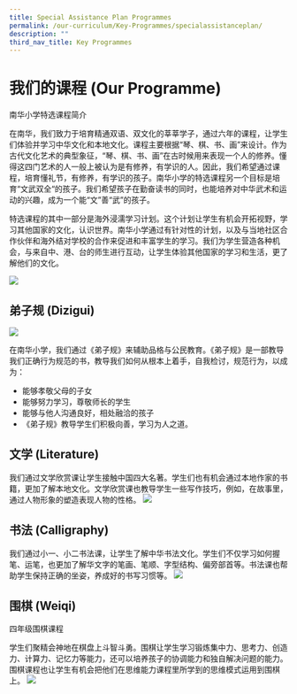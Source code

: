 ```yaml
---
title: Special Assistance Plan Programmes
permalink: /our-curriculum/Key-Programmes/specialassistanceplan/
description: ""
third_nav_title: Key Programmes
---
```

# 我们的课程 (Our Programme)

南华小学特选课程简介

在南华，我们致力于培育精通双语、双文化的莘莘学子，通过六年的课程，让学生们体验并学习中华文化和本地文化。课程主要根据“琴、棋、书、画”来设计。作为古代文化艺术的典型象征，“琴、棋、书、画”在古时候用来表现一个人的修养。懂得这四门艺术的人一般上被认为是有修养，有学识的人。因此，我们希望通过课程，培育懂礼节，有修养，有学识的孩子。南华小学的特选课程另一个目标是培育“文武双全“的孩子。我们希望孩子在勤奋读书的同时，也能培养对中华武术和运动的兴趣，成为一个能“文”善“武”的孩子。

特选课程的其中一部分是海外浸濡学习计划。这个计划让学生有机会开拓视野，学习其他国家的文化，认识世界。南华小学通过有针对性的计划，以及与当地社区合作伙伴和海外结对学校的合作来促进和丰富学生的学习。我们为学生营造各种机会，与来自中、港、台的师生进行互动，让学生体验其他国家的学习和生活，更了解他们的文化。

![](/images/SAP_Framework.jpeg)

## 弟子规 (Dizigui)
![](/images/Confucius.png)

在南华小学，我们通过《弟子规》来辅助品格与公民教育。《弟子规》是一部教导我们正确行为规范的书，教导我们如何从根本上着手，自我检讨，规范行为，以成为：
* 能够孝敬父母的子女
* 能够努力学习，尊敬师长的学生
* 能够与他人沟通良好，相处融洽的孩子
* 《弟子规》教导学生们积极向善，学习为人之道。

## 文学 (Literature)
我们通过文学欣赏课让学生接触中国四大名著。学生们也有机会通过本地作家的书籍，更加了解本地文化。文学欣赏课也教导学生一些写作技巧，例如，在故事里，通过人物形象的塑造表现人物的性格。
![](/images/nanhua%20screenshot%205.png)

## 书法 (Calligraphy)
我们通过小一、小二书法课，让学生了解中华书法文化。学生们不仅学习如何握笔、运笔，也更加了解华文字的笔画、笔顺、字型结构、偏旁部首等。书法课也帮助学生保持正确的坐姿，养成好的书写习惯等。
![](/images/P1_Calligraphy_04.jpeg)

## 围棋 (Weiqi)
四年级围棋课程

学生们聚精会神地在棋盘上斗智斗勇。围棋让学生学习锻炼集中力、思考力、创造力、计算力、记忆力等能力，还可以培养孩子的协调能力和独自解决问题的能力。围棋课程也让学生有机会把他们在思维能力课程里所学到的思维模式运用到围棋上。
![](/images/Weiqi_04.jpeg)